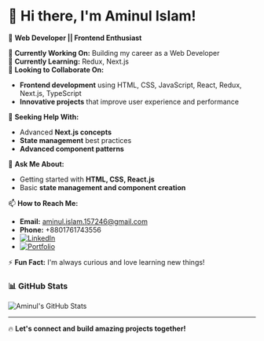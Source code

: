# 👋 Hi there, I'm Aminul Islam!  

🚀 **Web Developer || Frontend Enthusiast**  

🔭 **Currently Working On:** Building my career as a Web Developer  
🌱 **Currently Learning:** Redux, Next.js  
👯 **Looking to Collaborate On:**  
- **Frontend development** using HTML, CSS, JavaScript, React, Redux, Next.js, TypeScript  
- **Innovative projects** that improve user experience and performance  

🤔 **Seeking Help With:**  
- Advanced **Next.js concepts**  
- **State management** best practices  
- **Advanced component patterns**  

💬 **Ask Me About:**  
- Getting started with **HTML, CSS, React.js**  
- Basic **state management and component creation**  

📫 **How to Reach Me:**  
- **Email:** aminul.islam.157246@gmail.com  
- **Phone:** +8801761743556  
- [![LinkedIn](https://img.shields.io/badge/LinkedIn-Connect-blue?style=flat&logo=linkedin)](https://www.linkedin.com/in/your-profile)  
- [![Portfolio](https://img.shields.io/badge/Portfolio-Visit-brightgreen?style=flat&logo=react)](https://career-scope-007.netlify.app/)  

⚡ **Fun Fact:** I'm always curious and love learning new things!  

### 📊 GitHub Stats  
![Aminul's GitHub Stats](https://github-readme-stats.vercel.app/api?username=your-github-username&show_icons=true&theme=radical)  

---

🔥 **Let's connect and build amazing projects together!**  

